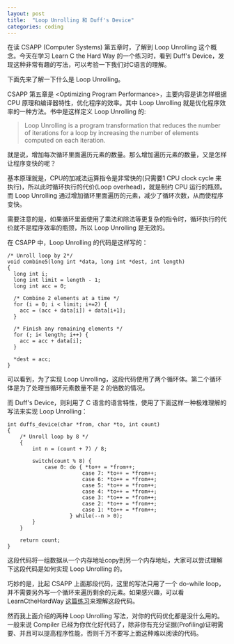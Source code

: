 ```yaml
---
layout: post
title:  "Loop Unrolling 和 Duff's Device"
categories: coding
---
```


在读 CSAPP (Computer Systems) 第五章时，了解到 Loop Unrolling
这个概念。今天在学习 Learn C the Hard Way 的一个练习时，看到 Duff's Device，发现这种非常有趣的写法，可以考验一下我们对C语言的理解。

下面先来了解一下什么是 Loop Unrolling。

CSAPP 第五章是 \<Optimizing Program Performance\>，主要内容是讲怎样根据 CPU 原理和编译器特性，优化程序的效率。其中 Loop Unrolling 就是优化程序效率的一种方法。书中是这样定义 Loop Unrolling 的:

> Loop Unrolling is a program transformation that reduces the number of iterations for a loop by increasing the number of elements computed on each iteration.

就是说，增加每次循环里面遍历元素的数量。那么增加遍历元素的数量，又是怎样让程序变快的呢？

基本原理就是，CPU的加减法运算指令是非常快的(只需要1 CPU clock cycle 来执行)，所以此时循环执行的代价(Loop overhead)，就是制约 CPU 运行的瓶颈。而 Loop Unrolling 通过增加循环里面遍历的元素，减少了循环次数，从而使程序变快。

需要注意的是，如果循环里面使用了乘法和除法等更复杂的指令时，循环执行的代价就不是程序效率的瓶颈，所以 Loop Unrolling 是无效的。

在 CSAPP 中，Loop Unrolling 的代码是这样写的：

    /* Unroll loop by 2*/
    void combine5(long int *data, long int *dest, int length)
    {
      long int i;
      long int limit = length - 1;
      long int acc = 0;

      /* Combine 2 elements at a time */
      for (i = 0; i < limit; i+=2) {
        acc = (acc + data[i]) + data[i+1];
      }

      /* Finish any remaining elements */
      for (; i< length; i++) {
        acc = acc + data[i];
      }

      *dest = acc;
    }

可以看到，为了实现 Loop Unrolling，这段代码使用了两个循环体。第二个循环体是为了处理当循环元素数量不是 2 的倍数的情况。

而 Duff's Device，则利用了 C 语言的语言特性，使用了下面这样一种极难理解的写法来实现 Loop Unrolling：

    int duffs_device(char *from, char *to, int count)
    {
        /* Unroll loop by 8 */
        {
            int n = (count + 7) / 8;

            switch(count % 8) {
                case 0: do { *to++ = *from++;
                            case 7: *to++ = *from++;
                            case 6: *to++ = *from++;
                            case 5: *to++ = *from++;
                            case 4: *to++ = *from++;
                            case 3: *to++ = *from++;
                            case 2: *to++ = *from++;
                            case 1: *to++ = *from++;
                        } while(--n > 0);
            }
        }

        return count;
    }

这段代码将一组数据从一个内存地址copy到另一个内存地址，大家可以尝试理解下这段代码是如何实现 Loop Unrolling 的。

巧妙的是，比起 CSAPP 上面那段代码，这里的写法只用了一个 do-while loop，并不需要另外写一个循环来遍历剩余的元素。如果感兴趣，可以看 LearnCtheHardWay [这篇练习](http://c.learncodethehardway.org/book/ex23.html)来理解这段代码。

然而我上面介绍的两种 Loop Unrolling 写法，对你的代码优化都是没什么用的。一般来说 Compiler 已经为你优化好代码了，除非你有充分证据(Profiling)证明需要、并且可以提高程序性能，否则千万不要写上面这种难以阅读的代码。
